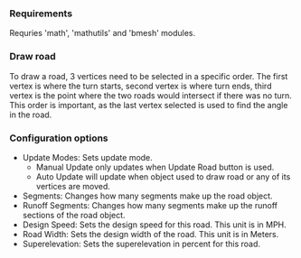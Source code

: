### Requirements

Requries 'math', 'mathutils' and 'bmesh' modules.

### Draw road

To draw a road, 3 vertices need to be selected in a specific order. The first vertex is where the turn starts, second vertex is where turn ends, third vertex is the point where the two roads would intersect if there was no turn. This order is important, as the last vertex selected is used to find the angle in the road.

### Configuration options

- Update Modes: Sets update mode.
	- Manual Update only updates when Update Road button is used.
	- Auto Update will update when object used to draw road or any of its vertices are moved.
- Segments: Changes how many segments make up the road object.
- Runoff Segments: Changes how many segments make up the runoff sections of the road object.
- Design Speed: Sets the design speed for this road. This unit is in MPH.
- Road Width: Sets the design width of the road. This unit is in Meters.
- Superelevation: Sets the superelevation in percent for this road.